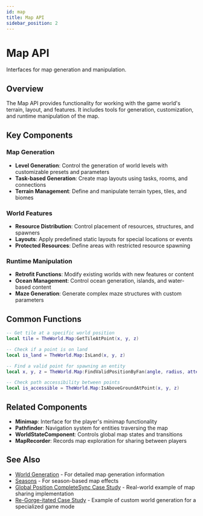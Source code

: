 ```yaml
---
id: map
title: Map API
sidebar_position: 2
---
```


# Map API

Interfaces for map generation and manipulation.

## Overview

The Map API provides functionality for working with the game world's terrain, layout, and features. It includes tools for generation, customization, and runtime manipulation of the map.

## Key Components

### Map Generation

- **Level Generation**: Control the generation of world levels with customizable presets and parameters
- **Task-based Generation**: Create map layouts using tasks, rooms, and connections
- **Terrain Management**: Define and manipulate terrain types, tiles, and biomes

### World Features

- **Resource Distribution**: Control placement of resources, structures, and spawners
- **Layouts**: Apply predefined static layouts for special locations or events
- **Protected Resources**: Define areas with restricted resource spawning

### Runtime Manipulation

- **Retrofit Functions**: Modify existing worlds with new features or content
- **Ocean Management**: Control ocean generation, islands, and water-based content
- **Maze Generation**: Generate complex maze structures with custom parameters

## Common Functions

```lua
-- Get tile at a specific world position
local tile = TheWorld.Map:GetTileAtPoint(x, y, z)

-- Check if a point is on land
local is_land = TheWorld.Map:IsLand(x, y, z)

-- Find a valid point for spawning an entity
local x, y, z = TheWorld.Map:FindValidPositionByFan(angle, radius, attempts, center_x, center_z)

-- Check path accessibility between points
local is_accessible = TheWorld.Map:IsAboveGroundAtPoint(x, y, z)
```

## Related Components

- **Minimap**: Interface for the player's minimap functionality
- **Pathfinder**: Navigation system for entities traversing the map
- **WorldStateComponent**: Controls global map states and transitions
- **MapRecorder**: Records map exploration for sharing between players

## See Also

- [World Generation](worldgen.md) - For detailed map generation information
- [Seasons](seasons.md) - For season-based map effects
- [Global Position CompleteSync Case Study](../examples/case-global-position.md) - Real-world example of map sharing implementation
- [Re-Gorge-itated Case Study](../examples/case-regorgeitaled.md) - Example of custom world generation for a specialized game mode 